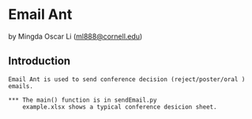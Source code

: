 # Email Ant

by Mingda Oscar Li (ml888@cornell.edu)

## Introduction

	Email Ant is used to send conference decision (reject/poster/oral ) emails. 

	*** The main() function is in sendEmail.py
		example.xlsx shows a typical conference desicion sheet.